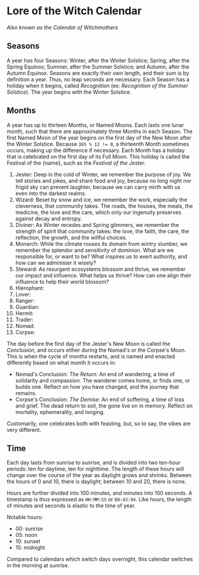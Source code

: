 # Lore of the Witch Calendar

*Also known as the Calendar of Witchmothers*

## Seasons

A year has four Seasons: Winter, after the Winter Solstice; Spring, after the Spring Equinox; Summer, after the Summer Solstice; and Autumn, after the Autumn Equinox. Seasons are exactly their own length, and their sum is by definition a year. Thus, no leap seconds are necessary. Each Season has a holiday when it begins, called *Recognition* (ex: *Recognition of the Summer Solstice*). The year begins with the Winter Solstice.

## Months

A year has up to thirteen Months, or Named Moons. Each lasts one lunar month, such that there are approximately three Months in each Season. The first Named Moon of the year begins on the first day of the New Moon after the Winter Solstice. Because `365 % 12 != 0`, a thirteenth Month sometimes occurs, making up the difference if necessary. Each Month has a holiday that is celebrated on the first day of its Full Moon. This holiday is called the Festival of the {name}, such as the *Festival of the Jester*.

1. Jester: Deep in the cold of Winter, we remember the purpose of joy. We tell stories and jokes, and share food and joy, because no long night nor frigid sky can prevent laughter, because we can carry mirth with us even into the darkest realms.
2. Wizard: Beset by snow and ice, we remember the work, especially the cleverness, that community takes. The roads, the houses, the meals, the medicine, the love and the care, which only our ingenuity preserves against decay and entropy.
3. Diviner: As Winter recedes and Spring glimmers, we remember the strength of spirit that community takes: the love, the faith, the care, the reflection, the growth, and the willful choices.
4. Monarch: While the climate rouses its domain from wintry slumber, we remember the splendor and sensitivity of dominion. What are we responsible for, or want to be? What inspires us to exert authority, and how can we administer it wisely?
5. Steward: As resurgent ecosystems blossom and thrive, we remember our impact and influence. What helps us thrive? How can one align their influence to help their world blossom?
6. Hierophant:
7. Lover:
8. Ranger:
9. Guardian:
10. Hermit:
11. Trader:
12. Nomad:
13. Corpse:

The day before the first day of the Jester's New Moon is called the *Conclusion*, and occurs either during the Nomad's or the Corpse's Moon. This is when the cycle of months restarts, and is named and enacted differently based on what month it occurs in:

- Nomad's Conclusion: *The Return*: An end of wandering, a time of solidarity and compassion. The wanderer comes home, or finds one, or builds one. Reflect on how you have changed, and the journey that remains.
- Corpse's Conclusion: *The Demise*: An end of suffering, a time of loss and grief. The dead return to soil, the gone live on in memory. Reflect on mortality, ephemerality, and longing.

Customarily, one celebrates both with feasting, but, so to say, the vibes are very different.

## Time

Each day lasts from sunrise to sunrise, and is divided into two ten-hour periods: ten for daytime, ten for nighttime. The length of these hours will change over the course of the year as daylight grows and shrinks. Between the hours of 0 and 10, there is daylight; between 10 and 20, there is none.

Hours are further divided into 100 minutes, and minutes into 100 seconds. A timestamp is thus expressed as `HH:MM:SS` or `08:43:94`. Like hours, the length of minutes and seconds is elastic to the time of year.

Notable hours:
- 00: sunrise
- 05: noon
- 10: sunset
- 15: midnight

Compared to calendars which switch days overnight, this calendar switches in the morning at sunrise.
